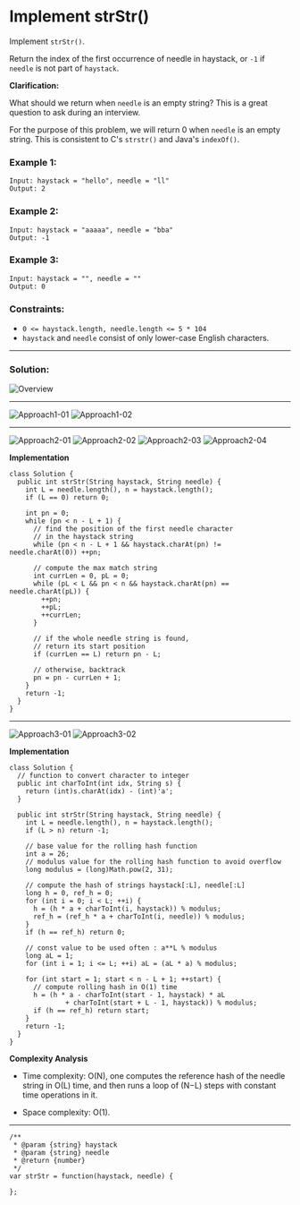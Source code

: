 # Implement strStr()

Implement `strStr()`.

Return the index of the first occurrence of needle in haystack, or `-1` if `needle` is not part of `haystack`.

**Clarification:**

What should we return when `needle` is an empty string? This is a great question to ask during an interview.

For the purpose of this problem, we will return 0 when `needle` is an empty string. This is consistent to C's `strstr()` and Java's `indexOf()`.

### Example 1:

```
Input: haystack = "hello", needle = "ll"
Output: 2
```

### Example 2:

```
Input: haystack = "aaaaa", needle = "bba"
Output: -1
```

### Example 3:

```
Input: haystack = "", needle = ""
Output: 0
```

### Constraints:

- `0 <= haystack.length, needle.length <= 5 * 104`
- `haystack` and `needle` consist of only lower-case English characters.

---

### Solution:

![Overview](pics/9/ImplementStrstr_Overview.PNG)

---

![Approach1-01](pics/9/ImplementStrstr_Approach1-01.PNG)
![Approach1-02](pics/9/ImplementStrstr_Approach1-02.PNG)

---

![Approach2-01](pics/9/ImplementStrstr_Approach2-01.PNG)
![Approach2-02](pics/9/ImplementStrstr_Approach2-02.PNG)
![Approach2-03](pics/9/ImplementStrstr_Approach2-03.PNG)
![Approach2-04](pics/9/ImplementStrstr_Approach2-04.PNG)

**Implementation**

```
class Solution {
  public int strStr(String haystack, String needle) {
    int L = needle.length(), n = haystack.length();
    if (L == 0) return 0;

    int pn = 0;
    while (pn < n - L + 1) {
      // find the position of the first needle character
      // in the haystack string
      while (pn < n - L + 1 && haystack.charAt(pn) != needle.charAt(0)) ++pn;

      // compute the max match string
      int currLen = 0, pL = 0;
      while (pL < L && pn < n && haystack.charAt(pn) == needle.charAt(pL)) {
        ++pn;
        ++pL;
        ++currLen;
      }

      // if the whole needle string is found,
      // return its start position
      if (currLen == L) return pn - L;

      // otherwise, backtrack
      pn = pn - currLen + 1;
    }
    return -1;
  }
}
```

---

![Approach3-01](pics/9/ImplementStrstr_Approach3-01.PNG)
![Approach3-02](pics/9/ImplementStrstr_Approach3-02.PNG)

**Implementation**

```
class Solution {
  // function to convert character to integer
  public int charToInt(int idx, String s) {
    return (int)s.charAt(idx) - (int)'a';
  }

  public int strStr(String haystack, String needle) {
    int L = needle.length(), n = haystack.length();
    if (L > n) return -1;

    // base value for the rolling hash function
    int a = 26;
    // modulus value for the rolling hash function to avoid overflow
    long modulus = (long)Math.pow(2, 31);

    // compute the hash of strings haystack[:L], needle[:L]
    long h = 0, ref_h = 0;
    for (int i = 0; i < L; ++i) {
      h = (h * a + charToInt(i, haystack)) % modulus;
      ref_h = (ref_h * a + charToInt(i, needle)) % modulus;
    }
    if (h == ref_h) return 0;

    // const value to be used often : a**L % modulus
    long aL = 1;
    for (int i = 1; i <= L; ++i) aL = (aL * a) % modulus;

    for (int start = 1; start < n - L + 1; ++start) {
      // compute rolling hash in O(1) time
      h = (h * a - charToInt(start - 1, haystack) * aL
              + charToInt(start + L - 1, haystack)) % modulus;
      if (h == ref_h) return start;
    }
    return -1;
  }
}
```

**Complexity Analysis**

- Time complexity: O(N), one computes the reference hash of the needle string in O(L) time, and then runs a loop of (N−L) steps with constant time operations in it.

- Space complexity: O(1).

---

```
/**
 * @param {string} haystack
 * @param {string} needle
 * @return {number}
 */
var strStr = function(haystack, needle) {

};
```
